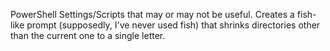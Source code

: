 PowerShell Settings/Scripts that may or may not be useful. Creates a fish-like
prompt (supposedly, I've never used fish) that shrinks directories other than
the current one to a single letter.
